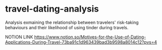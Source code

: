 # travel-dating-analysis
Analysis exmaining the relationship between travelers' risk-taking behaviours and their likelihood of using tinder during travels.

NOTION LINK
https://www.notion.so/Motives-for-the-Use-of-Dating-Applications-During-Travel-73ba91c1d963439bad3b9598a8014c12?pvs=4
